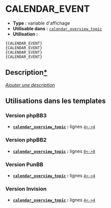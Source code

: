 # CALENDAR_EVENT
* __Type :__ variable d'affichage
* __Utilisable dans :__ [`calendar_overview_topic`](../tpl/calendar_overview_topic.md#readme)
* __Utilisation :__

```smarty
{CALENDAR_EVENT}
{CALENDAR_EVENT}
{CALENDAR_EVENT}
{CALENDAR_EVENT}
```

## Description[*](https://fa-tvars.appspot.com/var/CALENDAR_EVENT)
[*Ajouter une description*](https://fa-tvars.appspot.com/var/CALENDAR_EVENT)

## Utilisations dans les templates

### Version phpBB3
* __[`calendar_overview_topic`](../tpl/calendar_overview_topic.md#readme) :__ lignes [`4`](../src/prosilver/calendar_overview_topic.tpl#L4)[`<->`](../src/prosilver/calendar_overview_topic.tpl#L4-L4)[`4`](../src/prosilver/calendar_overview_topic.tpl#L4)

### Version phpBB2
* __[`calendar_overview_topic`](../tpl/calendar_overview_topic.md#readme) :__ lignes [`8`](../src/subsilver/calendar_overview_topic.tpl#L8)[`<->`](../src/subsilver/calendar_overview_topic.tpl#L8-L8)[`8`](../src/subsilver/calendar_overview_topic.tpl#L8)

### Version PunBB
* __[`calendar_overview_topic`](../tpl/calendar_overview_topic.md#readme) :__ lignes [`4`](../src/punbb/calendar_overview_topic.tpl#L4)[`<->`](../src/punbb/calendar_overview_topic.tpl#L4-L4)[`4`](../src/punbb/calendar_overview_topic.tpl#L4)

### Version Invision
* __[`calendar_overview_topic`](../tpl/calendar_overview_topic.md#readme) :__ lignes [`4`](../src/invision/calendar_overview_topic.tpl#L4)[`<->`](../src/invision/calendar_overview_topic.tpl#L4-L4)[`4`](../src/invision/calendar_overview_topic.tpl#L4)

